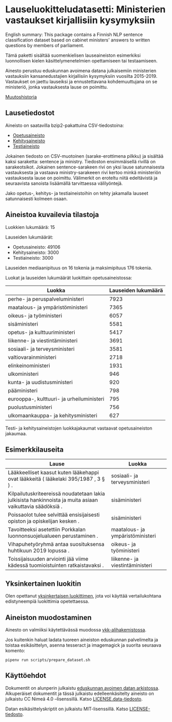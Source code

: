 # Lauseluokitteludatasetti: Ministerien vastaukset kirjallisiin kysymyksiin

English summary: This package contains a Finnish NLP sentence
classification dataset based on cabinet ministers' answers to written
questions by members of parliament.

Tämä paketti sisältää suomenkielisen lauseaineiston esimerkiksi
luonnollisen kielen käsittelymenetelmien opettamiseen tai
testaamiseen.

Ainesto perustuu eduskunnan avoimena datana julkaisemiin ministerien
vastauksiin kansanedustajien kirjallisiin kysymyksiin vuosilta
2015-2019. Vastaukset on jaettu lauseiksi ja ennustettavana
kohdemuuttujana on se ministeriö, jonka vastauksesta lause on
poimittu.

[Muutoshistoria](changelog.md)

## Lausetiedostot

Aineisto on saatavilla bzip2-pakattuina CSV-tiedostoina:

* [Opetusaineisto](https://github.com/aajanki/eduskunta-vkk/blob/v2/vkk/dev.csv.bz2)
* [Kehitysaineisto](https://github.com/aajanki/eduskunta-vkk/blob/v2/vkk/dev.csv.bz2)
* [Testiaineisto](https://github.com/aajanki/eduskunta-vkk/blob/v2/vkk/test.csv.bz2)

Jokainen tiedosto on CSV-muotoinen (sarake-erottimena pilkku) ja sisältää kaksi saraketta: sentence ja ministry. Tiedoston ensimmäisellä rivillä on sarakeotsikot. Jokainen sentence-sarakeen rivi on yksi lause satunnaisesta vastauksesta ja vastaava ministry-sarakeeen rivi kertoo minkä ministeriön vastauksesta lause on poimittu. Välimerkit on eroteltu niitä edeltävistä ja seuraavista sanoista lisäämällä tarvittaessa välilyöntejä.

Jako opetus-, kehitys- ja testiaineistoihin on tehty jakamalla lauseet satunnaisesti kolmeen osaan.

## Aineistoa kuvailevia tilastoja

Luokkien lukumäärä: 15

Lauseiden lukumäärät:

* Opetusaineisto: 49106
* Kehitysaineisto: 3000
* Testiaineisto: 3000

Lauseiden mediaanipituus on 16 tokenia ja maksimipituus 176 tokenia.

Luokat ja lauseiden lukumäärät luokittain opetusaineistossa:

| Luokka                                    | Lauseiden lukumäärä |
| ------                                    |  ---- |
| perhe- ja peruspalveluministeri           |  7923 |
| maatalous- ja ympäristöministeri          |  7365 |
| oikeus- ja työministeri                   |  6057 |
| sisäministeri                             |  5581 |
| opetus- ja kulttuuriministeri             |  5417 |
| liikenne- ja viestintäministeri           |  3691 |
| sosiaali- ja terveysministeri             |  3581 |
| valtiovarainministeri                     |  2718 |
| elinkeinoministeri                        |  1931 |
| ulkoministeri                             |   946 |
| kunta- ja uudistusministeri               |   920 |
| pääministeri                              |   798 |
| eurooppa-, kulttuuri- ja urheiluministeri |   795 |
| puolustusministeri                        |   756 |
| ulkomaankauppa- ja kehitysministeri       |   627 |


Testi- ja kehitysaineistojen luokkajakaumat vastaavat opetusaineiston jakaumaa.

## Esimerkkilauseita

| Lause | Luokka |
| ----- | ------ |
| Lääkkeelliset kaasut kuten lääkehappi ovat lääkkeitä ( lääkelaki 395/1987 , 3 § ) . | sosiaali- ja terveysministeri |
| Kilpailutuskriteereissä noudatetaan lakia julkisista hankinnoista ja muita asiaan vaikuttavia säädöksiä . | sisäministeri |
| Poissaolot tulee selvittää ensisijaisesti opiston ja opiskelijan kesken . | sisäministeri |
| Tavoitteeksi asetettiin Porkkalan luonnonsuojelualueen perustaminen . | maatalous- ja ympäristöministeri |
| Vihapuhetyöryhmä antaa suosituksensa huhtikuun 2019 lopussa . | oikeus- ja työministeri |
| Toissijaisuuden arviointi jää viime kädessä tuomioistuinten ratkaistavaksi . | liikenne- ja viestintäministeri |

## Yksinkertainen luokitin

Olen opettanut [yksinkertaisen luokittimen](baseline_classifier/baseline.ipynb), jota voi käyttää vertailukohtana edistyneempiä luokittimia opetettaessa.

## Aineiston muodostaminen

Ainesto on valmiiksi käytettävässä muodossa [vkk-alihakemistossa](vkk).

Jos kuitenkin haluat ladata tuoreen aineiston eduskunnan palvelimelta ja toistaa esikäsittelyn, asenna tesseract ja imagemagick ja suorita seuraava komento:
```
pipenv run scripts/prepare_dataset.sh
```

## Käyttöehdot

Dokumentit on alunperin julkaistu [eduskunnan avoimen datan arkistossa](http://avoindata.eduskunta.fi/). Alkuperäiset dokumentit ja tässä julkaistu edelleenkäsitelty aineisto on julkaistu CC Nimeä 4.0 –lisenssillä. Katso [LICENSE.data-tiedosto](LICENSE.data).

Datan esikäsittelyskriptit on julkaistu MIT-lisenssillä. Katso [LICENSE-tiedosto](LICENSE).
